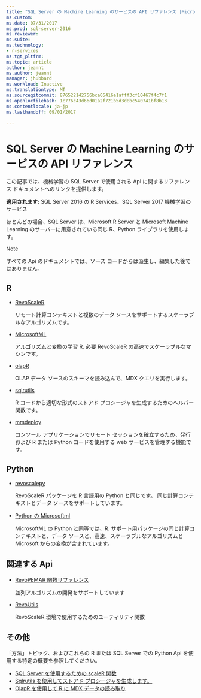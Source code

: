 ```yaml
---
title: "SQL Server の Machine Learning のサービスの API リファレンス |Microsoft ドキュメント"
ms.custom: 
ms.date: 07/31/2017
ms.prod: sql-server-2016
ms.reviewer: 
ms.suite: 
ms.technology:
- r-services
ms.tgt_pltfrm: 
ms.topic: article
author: jeannt
ms.author: jeannt
manager: jhubbard
ms.workload: Inactive
ms.translationtype: MT
ms.sourcegitcommit: 876522142756bca05416a1afff3cf10467f4c7f1
ms.openlocfilehash: 1c776c43d66d01a2f721b5d3d8bc540741bf8b13
ms.contentlocale: ja-jp
ms.lasthandoff: 09/01/2017

---
```


# <a name="api-reference-for-sql-server-machine-learning-services"></a>SQL Server の Machine Learning のサービスの API リファレンス

この記事では、機械学習の SQL Server で使用される Api に関するリファレンス ドキュメントへのリンクを提供します。 

**適用されます:** SQL Server 2016 の R Services、SQL Server 2017 機械学習のサービス

ほとんどの場合、SQL Server は、Microsoft R Server と Microsoft Machine Learning のサーバーに用意されている同じ R、Python ライブラリを使用します。 

> [!NOTE]
> すべての Api のドキュメントでは、ソース コードからは派生し、編集した後ではありません。

## <a name="r"></a>R

+ [RevoScaleR](https://docs.microsoft.com/r-server/r-reference/revoscaler/revoscaler)

    リモート計算コンテキストと複数のデータ ソースをサポートするスケーラブルなアルゴリズムです。

+ [MicrosoftML](https://docs.microsoft.com/r-server/r-reference/microsoftml/microsoftml-package)

    アルゴリズムと変換の学習 R. 必要 RevoScaleR の高速でスケーラブルなマシンです。

+ [olapR](https://docs.microsoft.com/r-server/r-reference/olapr/olapr)

   OLAP データ ソースのスキーマを読み込んで、MDX クエリを実行します。

+ [sqlrutils](https://docs.microsoft.com/r-server/r-reference/sqlrutils/sqlrutils)

    R コードから適切な形式のストアド プロシージャを生成するためのヘルパー関数です。

+ [mrsdeploy](https://docs.microsoft.com/r-server/r-reference/mrsdeploy/mrsdeploy-package)

   コンソール アプリケーションでリモート セッションを確立するため、発行および R または Python コードを使用する web サービスを管理する機能です。

## <a name="python"></a>Python

+ [revoscalepy](https://docs.microsoft.com/r-server/python-reference/revoscalepy/revoscalepy-package)

    RevoScaleR パッケージを R 言語用の Python と同じです。 同じ計算コンテキストとデータ ソースをサポートしています。

+ [Python の Microsoftml](https://docs.microsoft.com/r-server/python-reference/microsoftml/microsoftml-package)

    MicrosoftML の Python と同等では、R. サポート用パッケージの同じ計算コンテキストと、データ ソースと、高速、スケーラブルなアルゴリズムと Microsoft からの変換が含まれています。

## <a name="related-apis"></a>関連する Api

+ [RevoPEMAR 関数リファレンス](https://docs.microsoft.com/r-server/r-reference/revopemar/pemar)

    並列アルゴリズムの開発をサポートしています

+ [RevoUtils](https://docs.microsoft.com/r-server/r-reference/revoutils/revoutils)

    RevoScaleR 環境で使用するためのユーティリティ関数

## <a name="other"></a>その他

「方法」トピック、およびこれらの R または SQL Server での Python Api を使用する特定の概要を参照してください。

+ [SQL Server を使用するための scaleR 関数](scaler-functions-for-working-with-sql-server-data.md)
+ [Sqlrutils を使用してストアド プロシージャを生成します。](generating-an-r-stored-procedure-for-r-code-using-the-sqlrutils-package.md)
+ [OlapR を使用して R に MDX データの読み取り](how-to-create-mdx-queries-using-olapr.md)

